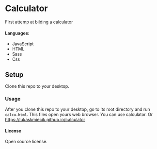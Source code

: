 # Calculator
First attemp at bilding a calculator
#### Languages:
- JavaScript
- HTML
- Sass
- Css

## Setup
Clone this repo to your desktop.

### Usage 
After you clone this repo to your desktop, go to its root directory and run `calcu.html`.
This files open yours web browser. You can use calculator.
Or 
https://lukaskmiecik.github.io/calculator

#### License
Open source license.

